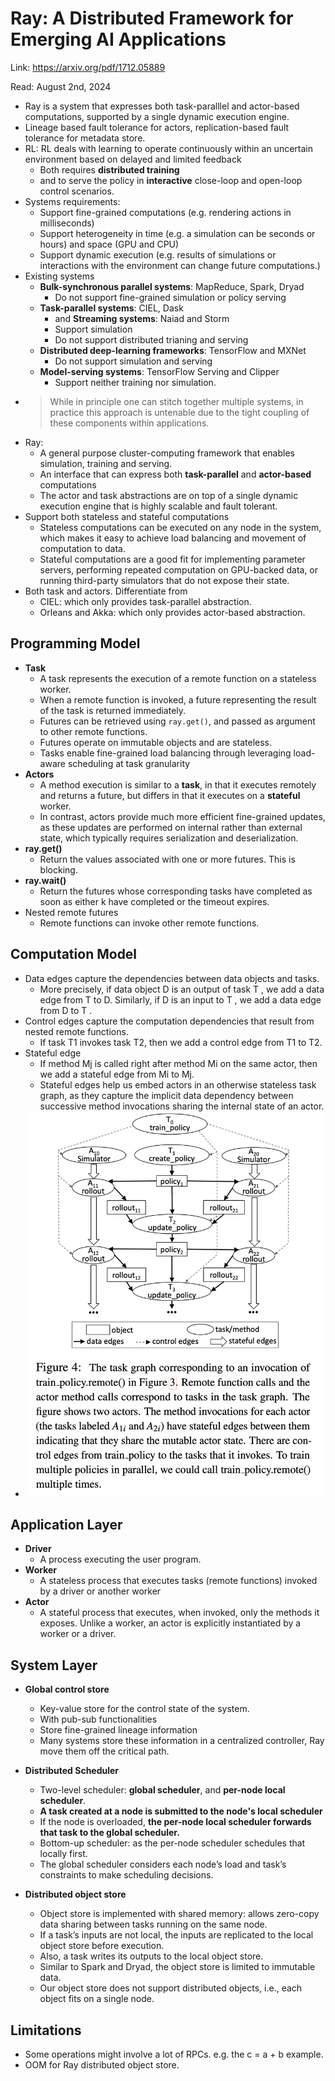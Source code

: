 # Ray: A Distributed Framework for Emerging AI Applications

Link: https://arxiv.org/pdf/1712.05889

Read: August 2nd, 2024

* Ray is a system that expresses both task-paralllel and actor-based computations, supported by a single dynamic execution engine. 
* Lineage based fault tolerance for actors, replication-based fault tolerance for metadata store. 
* RL: RL deals with learning to operate continuously within an uncertain environment based on delayed and limited feedback 
  * Both requires **distributed training**
  * and to serve the policy in **interactive** close-loop and open-loop control scenarios.
* Systems requirements:
  * Support fine-grained computations (e.g. rendering actions in milliseconds)
  * Support heterogeneity in time (e.g. a simulation can be seconds or hours) and space (GPU and CPU)
  * Support dynamic execution (e.g. results of simulations or interactions with the environment can change future computations.)
* Existing systems
  * **Bulk-synchronous parallel systems**: MapReduce, Spark, Dryad
    * Do not support fine-grained simulation or policy serving
  * **Task-parallel systems**: CIEL, Dask
    * and **Streaming systems**: Naiad and Storm
    * Support simulation
    * Do not support distributed trianing and serving
  * **Distributed deep-learning frameworks**: TensorFlow and MXNet
    * Do not support simulation and serving
  * **Model-serving systems**: TensorFlow Serving and Clipper
    * Support neither training nor simulation.
* > While in principle one can stitch together multiple systems, in practice this approach is untenable due to the tight coupling of these components within applications.
* Ray:
  * A general purpose cluster-computing framework that enables simulation, training and serving.
  * An interface that can express both **task-parallel** and **actor-based** computations
  * The actor and task abstractions are on top of a single dynamic execution engine that is highly scalable and fault tolerant. 
* Support both stateless and stateful computations
  * Stateless computations can be executed on any node in the system, which makes it easy to achieve load balancing and movement of computation to data.
  * Stateful computations are a good fit for implementing parameter servers, performing repeated computation on GPU-backed data, or running third-party simulators that do not expose their state.
* Both task and actors. Differentiate from 
  * CIEL: which only provides task-parallel abstraction.
  * Orleans and Akka: which only provides actor-based abstraction.

## Programming Model

* **Task**
  * A task represents the execution of a remote function on a stateless worker.
  * When a remote function is invoked, a future representing the result of the task is returned immediately.
  * Futures can be retrieved using `ray.get()`, and passed as argument to other remote functions.
  * Futures operate on immutable objects and are stateless.
  * Tasks enable fine-grained load balancing through leveraging load-aware scheduling at task granularity
* **Actors**
  * A method execution is similar to a **task**, in that it executes remotely and returns a future, but differs in that it executes on a **stateful** worker. 
  * In contrast, actors provide much more efficient fine-grained updates, as these updates are performed on internal rather than external state, which typically requires serialization and deserialization. 
* **ray.get()**
  * Return the values associated with one or more futures. This is blocking.
* **ray.wait()**
  * Return the futures whose corresponding tasks have completed as soon as either k have completed or the timeout expires.
* Nested remote futures
  * Remote functions can invoke other remote functions.

## Computation Model

* Data edges capture the dependencies between data objects and tasks.
  * More precisely, if data object D is an output of task T , we add a data edge from T to D. Similarly, if D is an input to T , we add a data edge from D to T . 
* Control edges capture the computation dependencies that result from nested remote functions.
  * If task T1 invokes task T2, then we add a control edge from T1 to T2.
* Stateful edge
  * If method Mj is called right after method Mi on the same actor, then we add a stateful edge from Mi to Mj. 
  * Stateful edges help us embed actors in an otherwise stateless task graph, as they capture the implicit data dependency between successive method invocations sharing the internal state of an actor.
* ![alt text](images/415-ray/task-graph.png)

## Application Layer
* **Driver**
  * A process executing the user program.
* **Worker**
  * A stateless process that executes tasks (remote functions) invoked by a driver or another worker
* **Actor**
  * A stateful process that executes, when invoked, only the methods it exposes. Unlike a worker, an actor is explicitly instantiated by a worker or a driver. 

## System Layer

* **Global control store**
  * Key-value store for the control state of the system.
  * With pub-sub functionalities
  * Store fine-grained lineage information
  * Many systems store these information in a centralized controller, Ray move them off the critical path.

* **Distributed Scheduler**
  * Two-level scheduler: **global scheduler**, and **per-node local scheduler**.
  * **A task created at a node is submitted to the node's local scheduler**
  * If the node is overloaded, **the per-node local scheduler forwards that task to the global scheduler.**
  * Bottom-up scheduler: as the per-node scheduler schedules that locally first. 
  * The global scheduler considers each node’s load and task’s constraints to make scheduling decisions.

* **Distributed object store**
  * Object store is implemented with shared memory: allows zero-copy data sharing between tasks running on the same node.
  * If a task’s inputs are not local, the inputs are replicated to the local object store before execution.
  * Also, a task writes its outputs to the local object store.
  * Similar to Spark and Dryad, the object store is limited to immutable data.
  * Our object store does not support distributed objects, i.e., each object fits on a single node.

## Limitations
* Some operations might involve a lot of RPCs. e.g. the c = a + b example.
* OOM for Ray distributed object store. 